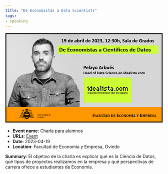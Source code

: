 ```yaml
---
title: "De Economistas a Data Scientists"
tags:
- speaking
---
```


![de-economistas-a-ds](appearances/2023/de-economistas-a-ds/de-economistas-a-ds.png)

- **Event name**: Charla para alumnos
- **URLs**: [Event](https://dataontherocks.com/) 
- **Date**: 2023-04-19
- **Location**: Facultad de Economía y Empresa, Oviedo

**Summary**: El objetivo de la charla es explicar qué es la Ciencia de Datos, qué tipos de proyectos realizamos en la empresa y qué perspectivas de carrera ofrece a estudiantes de Economía. 

